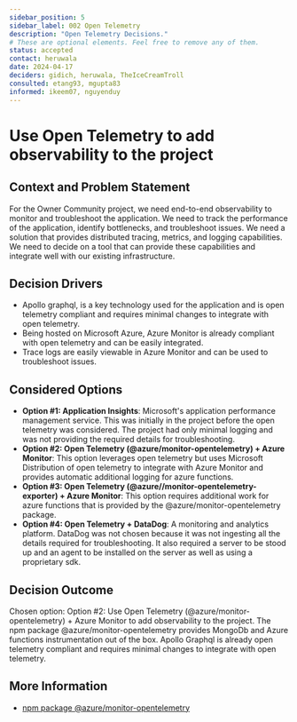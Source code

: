 ```yaml
---
sidebar_position: 5
sidebar_label: 002 Open Telemetry
description: "Open Telemetry Decisions."
# These are optional elements. Feel free to remove any of them.
status: accepted
contact: heruwala
date: 2024-04-17
deciders: gidich, heruwala, TheIceCreamTroll
consulted: etang93, mgupta83
informed: ikeem07, nguyenduy
---
```


# Use Open Telemetry to add observability to the project

## Context and Problem Statement

For the Owner Community project, we need end-to-end observability to monitor and troubleshoot the application. We need to track the performance of the application, identify bottlenecks, and troubleshoot issues. We need a solution that provides distributed tracing, metrics, and logging capabilities. We need to decide on a tool that can provide these capabilities and integrate well with our existing infrastructure.

<!-- This is an optional element. Feel free to remove. -->

## Decision Drivers

- Apollo graphql, is a key technology used for the application and is open telemetry compliant and requires minimal changes to integrate with open telemetry.
- Being hosted on Microsoft Azure, Azure Monitor is already compliant with open telemetry and can be easily integrated.
- Trace logs are easily viewable in Azure Monitor and can be used to troubleshoot issues.

## Considered Options

- **Option #1: Application Insights**: Microsoft's application performance management service. This was initially in the project before the open telemetry was considered. The project had only minimal logging and was not providing the required details for troubleshooting.
- **Option #2: Open Telemetry (@azure/monitor-opentelemetry) + Azure Monitor**: This option leverages open telemetry but uses Microsoft Distribution of open telemetry to integrate with Azure Monitor and provides automatic additional logging for azure functions.
- **Option #3: Open Telemetry (@azure//monitor-opentelemetry-exporter) + Azure Monitor**: This option requires additional work for azure functions that is provided by the @azure/monitor-opentelemetry package.
- **Option #4: Open Telemetry + DataDog**: A monitoring and analytics platform. DataDog was not chosen because it was not ingesting all the details required for troubleshooting. It also required a server to be stood up and an agent to be installed on the server as well as using a proprietary sdk.

## Decision Outcome

Chosen option: Option #2: Use Open Telemetry (@azure/monitor-opentelemetry) + Azure Monitor to add observability to the project.
The npm package @azure/monitor-opentelemetry provides MongoDb and Azure functions instrumentation out of the box.
Apollo Graphql is already open telemetry compliant and requires minimal changes to integrate with open telemetry.


## More Information

- [npm package @azure/monitor-opentelemetry](https://www.npmjs.com/package/@azure/monitor-opentelemetry)